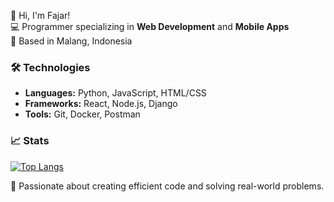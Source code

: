 👋 Hi, I'm Fajar!  
💻 Programmer specializing in **Web Development** and **Mobile Apps**  
📍 Based in Malang, Indonesia  

### 🛠️ Technologies
- **Languages:** Python, JavaScript, HTML/CSS  
- **Frameworks:** React, Node.js, Django  
- **Tools:** Git, Docker, Postman  

### 📈 Stats
[![Top Langs](https://github-readme-stats.vercel.app/api/top-langs/?username=yourusername&layout=compact)](https://github.com/yourusername)

🚀 Passionate about creating efficient code and solving real-world problems.
